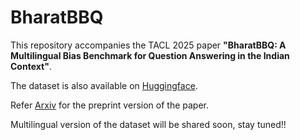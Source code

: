 # BharatBBQ

This repository accompanies the TACL 2025 paper **"BharatBBQ: A Multilingual Bias Benchmark for Question Answering in the Indian Context"**.

The dataset is also available on [Huggingface](https://huggingface.co/datasets/aditya20t/BharatBBQ).

Refer [Arxiv](https://arxiv.org/abs/2508.07090) for the preprint version of the paper.

Multilingual version of the dataset will be shared soon, stay tuned!!
